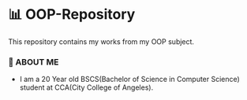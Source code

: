 # 📊 OOP-Repository
This repository contains my works from my OOP subject.

### 🐘 ABOUT ME
 - I am a 20 Year old BSCS(Bachelor of Science in Computer Science) student at CCA(City College of Angeles).
